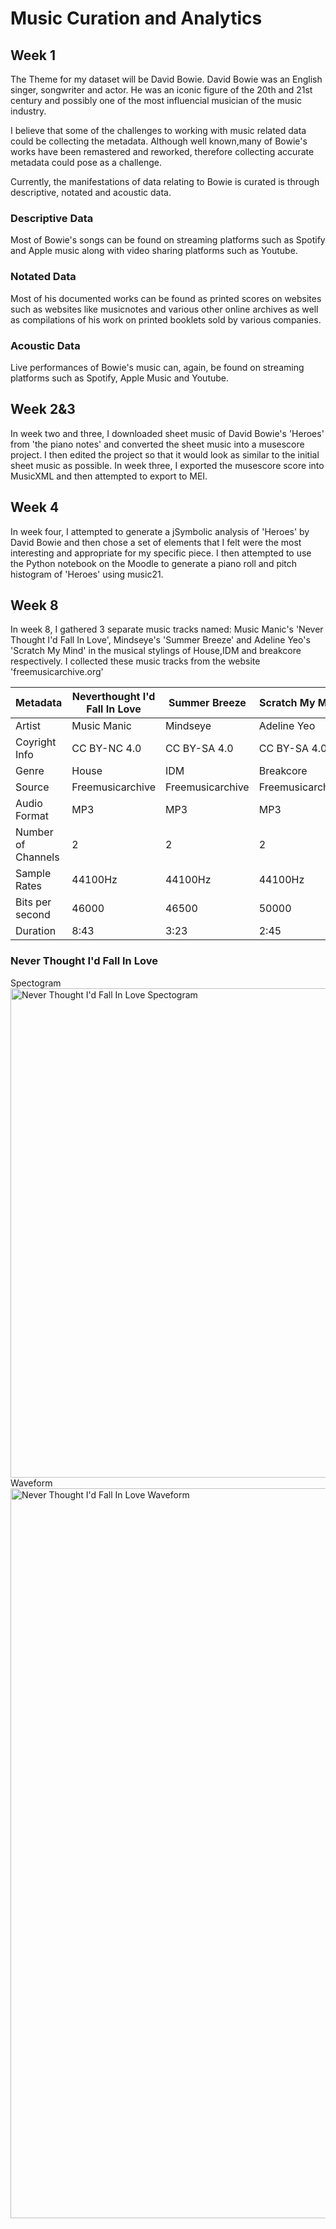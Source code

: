 # Music Curation and Analytics
## Week 1
The Theme for my dataset will be David Bowie. David Bowie was an English singer, songwriter and actor. He was an iconic figure of the 20th and 21st century and possibly one of the most influencial musician of the music industry. 

I believe that some of the challenges to working with music related data could be collecting the metadata. Although well known,many of Bowie's works have been remastered and reworked, therefore collecting accurate metadata could pose as a challenge. 

Currently, the manifestations of data relating to Bowie is curated is through descriptive, notated and acoustic data.

### Descriptive Data
Most of Bowie's songs can be found on streaming platforms such as Spotify and Apple music along with video sharing platforms such as Youtube. 
### Notated Data
Most of his documented works can be found as printed scores on websites such as websites like musicnotes and various other online archives as well as compilations of his work on printed booklets sold by various companies. 
### Acoustic Data
Live performances of Bowie's music can, again, be found on streaming platforms such as Spotify, Apple Music and Youtube. 

## Week 2&3
In week two and three, I downloaded sheet music of David Bowie's 'Heroes' from 'the piano notes' and converted the sheet music into a musescore project. I then edited the project so that it would look as similar to the initial sheet music as possible. In week three, I exported the musescore score into MusicXML and then attempted to export to MEI. 

## Week 4
In week four, I attempted to generate a jSymbolic analysis of 'Heroes' by David Bowie and then chose a set of elements that I felt were the most interesting and appropriate for my specific piece. I then attempted to use the Python notebook on the Moodle to generate a piano roll and pitch histogram of 'Heroes' using music21.

## Week 8
In week 8, I gathered 3 separate music tracks named: Music Manic's 'Never Thought I'd Fall In Love', Mindseye's 'Summer Breeze' and Adeline Yeo's 'Scratch My Mind' in the musical stylings of House,IDM and breakcore respectively. I collected these music tracks from the website 'freemusicarchive.org' 


| Metadata|Neverthought I'd Fall In Love| Summer Breeze| Scratch My Mind|
| ------------- | -------------- |--------------|----------------|
| Artist  | Music Manic  | Mindseye | Adeline Yeo |
|Coyright Info| CC BY-NC 4.0 |CC BY-SA 4.0|CC BY-SA 4.0|
|Genre|House|IDM|Breakcore|
|Source|Freemusicarchive|Freemusicarchive|Freemusicarchive|
|Audio Format|MP3|MP3|MP3|
|Number of Channels|2|2|2|
|Sample Rates|44100Hz|44100Hz|44100Hz|
|Bits per second|46000|46500|50000|
|Duration|8:43|3:23|2:45|


### Never Thought I'd Fall In Love
Spectogram
<img width="783" alt="Never Thought I'd Fall In Love Spectogram" src="https://user-images.githubusercontent.com/114600166/206927703-04b637e4-d084-4bcd-b496-5393eb281708.png">
Waveform
<img width="1168" alt="Never Thought I'd Fall In Love Waveform" src="https://user-images.githubusercontent.com/114600166/206927773-19f8ad47-7052-4ea8-aa79-46da12f79634.png">


